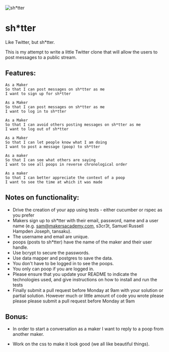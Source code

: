 ![sh*tter](https://github.com/twilliams1988/chitter-challenge/blob/master/sh-tter_logo.jpg "sh*tter")

sh*tter
=================

Like Twitter, but sh*tter.

This is my attempt to write a little Twitter clone that will allow the users to post messages to a public stream.

Features:
-------

```
As a Maker
So that I can post messages on sh*tter as me
I want to sign up for sh*tter

As a Maker
So that I can post messages on sh*tter as me
I want to log in to sh*tter

As a Maker
So that I can avoid others posting messages on sh*tter as me
I want to log out of sh*tter

As a Maker
So that I can let people know what I am doing  
I want to post a message (poop) to sh*tter

As a maker
So that I can see what others are saying  
I want to see all poops in reverse chronological order

As a maker
So that I can better appreciate the context of a poop
I want to see the time at which it was made
```

Notes on functionality:
------

* Drive the creation of your app using tests - either cucumber or rspec as you prefer
* Makers sign up to sh*tter with their email, password, name and a user name (e.g. sam@makersacademy.com, s3cr3t, Samuel Russell Hampden Joseph, tansaku).
* The username and email are unique.
* poops (posts to sh*tter) have the name of the maker and their user handle.
* Use bcrypt to secure the passwords.
* Use data mapper and postgres to save the data.
* You don't have to be logged in to see the poops.
* You only can poop if you are logged in.
* Please ensure that you update your README to indicate the technologies used, and give instructions on how to install and run the tests
* Finally submit a pull request before Monday at 9am with your solution or partial solution.  However much or little amount of code you wrote please please please submit a pull request before Monday at 9am

Bonus:
-----


* In order to start a conversation as a maker I want to reply to a poop from another maker.

* Work on the css to make it look good (we all like beautiful things).
